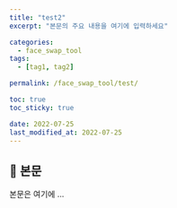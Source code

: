 ```yaml
---
title: "test2"
excerpt: "본문의 주요 내용을 여기에 입력하세요"

categories:
  - face_swap_tool
tags:
  - [tag1, tag2]

permalink: /face_swap_tool/test/

toc: true
toc_sticky: true

date: 2022-07-25
last_modified_at: 2022-07-25
---
```


## 🦥 본문

본문은 여기에 ...

